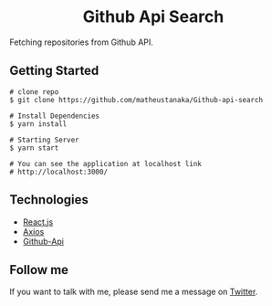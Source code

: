 <h1 align="center"> Github Api Search</h1>

Fetching repositories from Github API.

## Getting Started

    # clone repo
    $ git clone https://github.com/matheustanaka/Github-api-search
        
    # Install Dependencies
    $ yarn install
        
    # Starting Server
    $ yarn start
        
    # You can see the application at localhost link
    # http://localhost:3000/

## Technologies

- [React.js](https://reactjs.org/)
- [Axios](https://axios-http.com/docs/intro)
- [Github-Api](https://docs.github.com/en/rest)

## Follow me

If you want to talk with me, please send me a message on [Twitter](https://twitter.com/matheus__tanaka).


